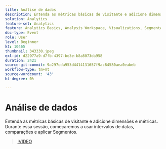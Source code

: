 ```yaml
---
title: Análise de dados
description: Entenda as métricas básicas de visitante e adicione dimensões e métricas.
solution: Analytics
feature-set: Analytics
feature: Analytics Basics, Analysis Workspace, Visualizations, Segmentation, Metrics
doc-type: Event
role: User
level: Beginner
kt: 10465
thumbnail: 343330.jpeg
exl-id: d22977a9-d7fb-4397-be3e-b8a8073da958
duration: 2421
source-git-commit: 9a297cda953d4414131657f9ac84580aea0eabeb
workflow-type: tm+mt
source-wordcount: '43'
ht-degree: 0%

---
```


# Análise de dados

Entenda as métricas básicas de visitante e adicione dimensões e métricas. Durante essa sessão, começaremos a usar intervalos de datas, comparações e aplicar Segmentos.

>[!VIDEO](https://video.tv.adobe.com/v/343330/?quality=12&learn=on)
